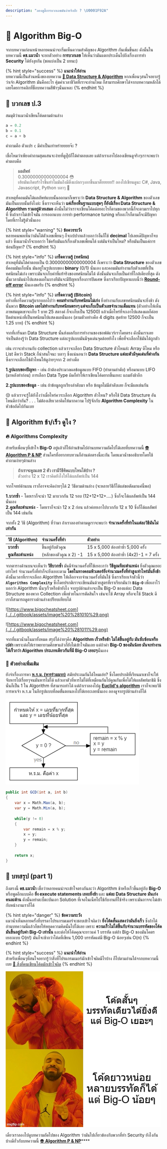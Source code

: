 ```yaml
---
description: "ลองดูดิ๊การบวกเลขมันง่ายจิงป่ะ ? \U0001F92A"
---
```


# 👾 Algorithm Big-O

จากบทความก่อนหน้าหลายคนน่าจะเริ่มเห็นความสำคัญของ Algorithm กันเพิ่มขึ้นละ ดังนั้นในบทความนี้ **ดช.แมวน้ำ** จะยกตัวอย่าง **การบวกเลข** ให้เห็นว่ามันแตกประเด็นไปถึงเรื่องการทำ **Security** ได้ยังงุยกัน \(ขอแบ่งเป็น 2 บทนะ\)

{% hint style="success" %}
**แนะนำให้อ่าน**  
บทความนี้เป็นส่วนหนึ่งของบทความ [**👶 Data Structure & Algorithm**](https://www.saladpuk.com/beginner-1/data-structure-and-algorithm) หากเพื่อนๆสนใจอยากรู้ว่าเจ้า Algorithm มันคืออะไร คุ้มค่าเวลาชีวิตที่เราจะอ่านไหม  ก็สามารถศึกษาได้จากบทความหลักได้เลยโดยการคลิกที่ชื่อบทความสีฟ้าๆนั่นแหละ
{% endhint %}

## 🥱 บวกเลข ป.3

สมมุติว่าแมวน้ำเขียนโค้ดตามด้านล่าง

```javascript
a = 0.2
b = 0.1
c = a + b
```

คำถามคือ ตัวแปร `c` มีค่าเป็นเท่าหร่ายยยยจ๊ะ ?

เชื่อไหมว่าเพียงคำถามสุดแสนจะง่ายที่ดูปุ๊ปก็ได้คำตอบเลย แต่ถ้าเราเอาไปลองเขียนดูจริงๆเราจะพบว่าคำตอบคือ

> **ผลลัพท์**  
> 0.30000000000000004 😳  
> เฮ้ยมันเกิดบร้าไรขึ้นทำไมมันถึงมีติ่งแปลกๆงอกขึ้นมาดั๊ยยยยย!! ลองไปเขียนดูนะ C\#, Java, Javascript, Python บลาๆ 🤪

สาเหตุที่คอมมันได้ผลลัพท์แบบนั้นออกมาก็เพราะว่า **Data Structure & Algorithm** ของตัวเลขมันเป็นแบบนั้นยังไงล่ะ ซึ่งเราจะเห็นว่า **แค่เรื่องพื้นฐานแบบสุดๆ ก็ยังมีเรื่อง Data Structure & Algorithm รวมอยู่ด้วยเสมอ** ดังนั้นไม่ว่าเราจะเขียนโค้ดด๋อยอะไรก็ตามของพวกนี้ก็จะตามเราไปทุกที่ ซึ่งถ้าเราไม่เข้าใจมัน การออกแบบ การทำ performance tuning หรืออะไรก็ตามก็จะมีปัญหาโดยที่เราไม่รู้ตัวนั่นเอง

{% hint style="warning" %}
**ข้อควรระวัง**  
หลายคนพอเห็นว่ามันได้ตัวเลขเพี้ยนๆ ก็จะเบ้ปากแล้วบอกว่างั้นก็ใช้ **decimal** ไปเลยเด๊ปัญหาก็จบแล้ว ซึ่งแมวน้ำก็จะบอกว่า ใช่ครับมันแก้เรื่องตัวเลขเพี้ยนได้ แต่มันจำเป็นไหม? หรือมันเป็นแค่การซ่อนปัญหา?
{% endhint %}

{% hint style="info" %}
**เกร็ดความรู้ \(ทศนิยม\)**  
สาเหตุที่มันได้คำตอบเป็น 0.30000000000000004 ก็เพราะว่า **Data Structure** ของตัวเลขที่คอมมันเก็บนั้น มันอยู่ในรูปแบบของ **binary** \(0/1\) นั่นเอง และคอมมันทำงานกับตัวเลขที่เป็นทศนิยมไม่เก่ง เพราะมันจะเก็บค่าที่แท้จริงของทศนิยมไม่ได้ ดังนั้นมันจะเก็บเป็นค่าที่ใกล้เคียงที่สุด ดังนั้นเวลามันนำไปแสดงผลในบางทีมันจะมีปัญหาเรื่องการปัดเศษ ซึ่งเราเรียกปัญหาแบบนี้ว่า [**Round-off error**](https://en.wikipedia.org/wiki/Round-off_error) นั่นเองขอรับ
{% endhint %}

{% hint style="info" %}
**เกร็ดความรู้ \(Bitcoin\)**  
อย่างที่เกร็ดความรู้แรกบอกไปว่า **คอมทำงานกับทศนิยมไม่เก่ง** ยิ่งทำงานกับเลขทศนิยมมันจะยิ่งช้า ดังนั้นพวก **Bitcoin เลยไม่ทำงานกับทศนิยมตรงๆ แต่จะเก็บเป็นตัวเลขจำนวนเต็มแทน** \(ตัวอย่างให้เห็นภาพสมมุตเขาจะเก็บ 1 บาท 25 สตางค์ ก็จะเก็บเป็น 12500\) แล้วเมื่อไหร่ที่จะเอาไปแสดงผลก็ค่อยปัดตำแหน่งที่เป็นทศนิยมไปแสดงผลนั่นเอง \(ตามตัวอย่างคือ 4 digits สุดท้าย 12500 ก็จะเป็น 1.25 บาท\)
{% endhint %}

จากที่เกริ่นมา Data Structure นั้นส่งผลกับการทำงานของซอฟต์แวร์เราโดยตรง ดังนั้นเราเลยจำเป็นต้องรู้ว่า Data Structure แต่ละรูปแบบมันมีจุดเด่นจุดด้อยยังไง เพื่อที่จะเลือกใช้มันได้ถูกตัว

เช่น เราจะทำงานกับ collection แล้วเราจะเลือก Data Structure ตัวไหนล่ะ Array ดีไหม หรือ List ดีหว่า Stack ก็น่าสนใจนะ บลาๆ ซึ่งแน่นอนว่า **Data Structure แต่ละตัวมีจุดเด่นที่ต่างกัน** ซึ่งเราจะเลือกใช้ตัวไหนให้ดูง่ายๆจาก 2 อย่างคือ

**1.รูปแบบของปัญหา** - เช่น ถ้าต้องประมวลผลข้อมูลแบบ FIFO \(ทำตามลำดับ\) หรือมาแบบ LIFO \(มาหลังทำก่อน\) การเลือก Data Type ผิดก็ทำให้เราเขียนโค้ดยากขึ้นเยอะ แถมยังช้าอีก

**2.รูปแบบของข้อมูล** - เช่น ถ้าข้อมูลถูกเรียงลำดับมา หรือ ข้อมูลไม่มีลำดับเลย ก็จะมีผลเช่นกัน

 😒 แล้วเราจะรู้ได้ยังไงว่าเมื่อไหร่ควระเลือก Algorithm ตัวไหน? หรือใช้ Data Structure อันไหนดีกว่ากัน? . . . ไม่ต้องเสียเวลาคิดให้มากความ ไปรู้จักกับ **Algorithm Complexity** ในหัวข้อถัดไปกันเบย

## 🤔 Algorithm ช้า/เร็ว ดูไง ?

### 🔥 Algorithms Complexity

สำหรับเพื่อนๆที่เข้าใจ **Big-O** อยู่แล้วก็ให้อ่านข้ามไปอ่านบทความถัดไปได้เลยที่บทความนี้ [👽 **Algorithm P & NP**](https://www.saladpuk.com/beginner-1/data-structure-and-algorithm/p-and-np) ส่วนใครที่อยากทบทวนก็อ่านต่อตรงนี้ละกัน โดยแมวน้ำขออธิบายโดยใช้คำถามง่ายๆด้านล่าง

> **ถ้าเราจะคูณเลข 2 ตัว เรามีวิธีคิดแบบไหนได้บ้าง ?**  
> ตัวอย่าง 12 x 12 เราคิดยังไงให้ได้ผลลัพท์เป็น 144

จากโจทย์ด้านบน เราก็อาจจะคิดง่ายๆได้ 2 วิธีตามด้านล่าง \(จะหลายวิธีก็ได้แต่ขอตัดมาแค่นี้พอ\)

**1.บวกซ้ำ** - โดยเราก็จะนำ 12 มาบวกกัน 12 รอบ \(12+12+12+....\) ซึ่งก็จะได้ผลลัพท์เป็น 144 นั่นเอง  
**2.คูณทีละตำแหน่ง** - โดยเราก็จะนำ 12 x 2 ก่อน แล้วค่อยเอาไปบวกกับ 12 x 10 ซึ่งก็ได้ผลลัพท์เป็น 144 เช่นกัน

จากทั้ง 2 วิธี \(Algorithm\) ที่ว่ามา ถ้าเราลองทำตามดูเราจะพบว่า **จำนวนครั้งที่ทำในแต่ละวิธีมันไม่เท่ากัน**

| วิธี \(Algorithm\) | จำนวนครั้งที่ทำ | ตัวอย่าง |
| :--- | :--- | :--- |
| **บวกซ้ำ** | ขึ้นอยู่กับตัวคูณ | 15 x 5,000 ต้องทำซ้ำ 5,000 ครั้ง |
| **คูณทีละตำแหน่ง** | \(หลักของตัวคูณ x 2\) -1 | 15 x 5,000 ต้องทำซ้ำ \(4x2\)-1 = 7 ครั้ง  |

จากตารางด้านบนจะเห็นว่า **วิธีบวกซ้ำ** มันมีจำนวนครั้งที่ใช้เยอะกว่า **วิธีคูณทีละตำแหน่ง** ยิ่งตัวคูณเยอะเท่าไหร่ จำนวนครั้งที่ทำก็จะยิ่งเยอะตาม **โดยในทางคอมพิวเตอร์ยิ่งจำนวณครั้งที่ทำสูงเท่าไหร่มันยิ่งช้า** ดังนั้นเวลาที่เราจะเลือก Algorithm ให้เลือกจากจำนวนครั้งที่มันใช้ ซึ่งเราเรียกเจ้าตัวนี้ว่า **`Algorithms Complexity`** ซึ่งโดยปรกติเราจะเขียนมันด้วยสูตรที่เราเรียกมันว่า **`Big-O`** เพื่อเอาไว้บอกว่า Algorithm นั้นๆเร็วหรือช้ายังไง จากรูปด้านล่างจะเป็น Big-O ของแต่ละ Data Structure ของพวก Collection เพื่อช่วยในการตัดสินใจ เช่นจะใช้ Array หรือจะใช้ Stack ดี เราก็สามารถดูตารางด้านล่างเปรียบเทียบได้

![https://www.bigocheatsheet.com](../../.gitbook/assets/image%20%281010%29.png)

![https://www.bigocheatsheet.com](../../.gitbook/assets/image%20%281011%29.png)

จากที่แมวน้ำมโนมาทั้งหมด สรุปได้ง่ายๆคือ **Algorithm เร็วหรือช้า ไม่ได้ขึ้นอยู่กับ มันซับซ้อนหรือเปล่า** เพราะต่อให้เราพยายามศึกษาแล้วก็ยังไม่เข้าใจมันเลย แต่ถ้าค่า **Big-O ของมันน้อย มันจะทำงานได้เร็วกว่า Algorithm ประเภทเดียวกันที่มี Big-O เยอะๆ**นั่นเอง

### **🍖 ตัวอย่างเพิ่มเติม**

ยังจำเรื่องการหา [**ห.ร.ม. \(หารร่วมมาก\)**](https://en.wikipedia.org/wiki/Greatest_common_divisor) สมัยประถมกันได้ไหมเอ่ย? ซึ่งโดยปรกติที่เรียนมาเขาก็จะให้จับหารไปเรื่อยๆจนมันหารไม่ได้ แล้วเอาตัวที่หารไม่ได้ที่เหมือนกันไปคูณกันเพื่อได้ให้ผลลัพท์มาชิมิ ซึ่งนั่นก็เป็น 1 ใน Algorithm ที่สามารถทำได้ แต่ถ้าเราลองไปดู [**Euclid's algorithm**](https://en.wikipedia.org/wiki/Greatest_common_divisor#Euclid's_algorithm) เราก็จะพบวิธีการหาเจ้า ห.ร.ม ในอีกรูปแบบที่ลดขั้นตอนลงไปได้เยอะเลยนั่นเอง ลองดูจากรูปด้านล่างก็ได้

![](../../.gitbook/assets/image%20%281012%29.png)

```csharp
public int GCD(int a, int b)
{
    var x = Math.Max(a, b);
    var y = Math.Min(a, b);
    
    while(y != 0)
    {
        var remain = x % y;
        x = y;
        y = remain;
    }
    
    return x;
}
```

## 🎯 บทสรุป \(part 1\)

ถึงตรงนี้ **ดช.แมวน้ำ** เชื่อว่าหลายคนน่าจะเข้าใจตรงกันละว่า Algorithm ช้าหรือเร็วขึ้นอยู่กับ **Big-O** หรือพูดอีกแบบคือ **ยิ่ง execute statements เยอะยิ่งช้า** และ **แต่ละ Data Structure มันเก่งคนละด้าน** ดังนั้นอย่าตะบี้ตะบันเอา Solution ที่เจอในเน็ทไปใช้กับงานที่ใช้จริง เพราะมันอาจจะไม่เข้ากับหน้างานเราก็ได้

{% hint style="danger" %}
**ข้อความระวัง**  
แมวน้ำเห็นหลายครั้งที่บรรดาโปรแกรมเมอร์จะชอบเข้าใจผิดว่า **ยิ่งโค้ดสั้นแสดงว่ามันยิ่งเร็ว** ซึ่งถ้าได้อ่านบทความนี้แล้วก็ขอให้หยุดความคิดนั้นไปได้เลย เพราะ **ความเร็วไม่ได้ขึ้นกับจำนวนบรรทัดของโค้ด มันขึ้นอยู่กับค่า Big-O เท่านั้น** และต่อให้โค้ดคุณจะยาวแค่ 1 บรรทัด แต่ถ้า Big-O ของมันโคตรเยอะแบบ O\(n!\) มันก็จะช้ากว่าโค้ดที่เขียน 1,000 บรรทัดแต่มี Big-O น้อยๆเช่น O\(n\)
{% endhint %}

{% hint style="success" %}
**แนะนำให้อ่าน**  
สำหรับเพื่อนๆที่สนใจอยากรู้ว่าสิ่งที่โปรแกรมเมอร์มักเข้าใจผิดมีไรบ้าง ก็ไปตามอ่านได้จากบทความนี้เบย [👶 สิ่งที่คนเขียนโค้ดมักเข้าใจผิด](https://www.saladpuk.com/basic/mist)
{% endhint %}

![](../../.gitbook/assets/4agmq5.jpg)

เดี๋ยวเราลองไปดูบทความถัดไปของ Algorithm ว่ามันไปเกี่ยวข้องกับพวกที่ทำ Security ยังไงกันบ้างดีกั่วกับบทความนี้ [👽 **Algorithm P & NP**](https://www.saladpuk.com/beginner-1/data-structure-and-algorithm/p-and-np)\*\*\*\*

